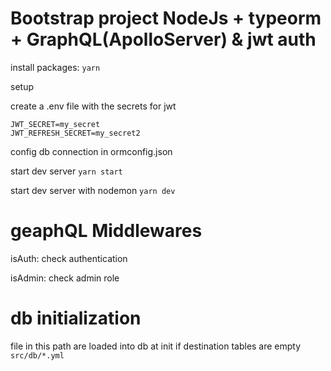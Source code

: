 # Bootstrap project NodeJs + typeorm + GraphQL(ApolloServer) & jwt auth

install packages:
`yarn`

setup

create a .env file with the secrets for jwt

```
JWT_SECRET=my_secret
JWT_REFRESH_SECRET=my_secret2
```

config db connection in ormconfig.json

start dev server
`yarn start`

start dev server with nodemon
`yarn dev`

# geaphQL Middlewares

isAuth: check authentication

isAdmin: check admin role

# db initialization

file in this path are loaded into db at init if destination tables are empty
`src/db/*.yml`
